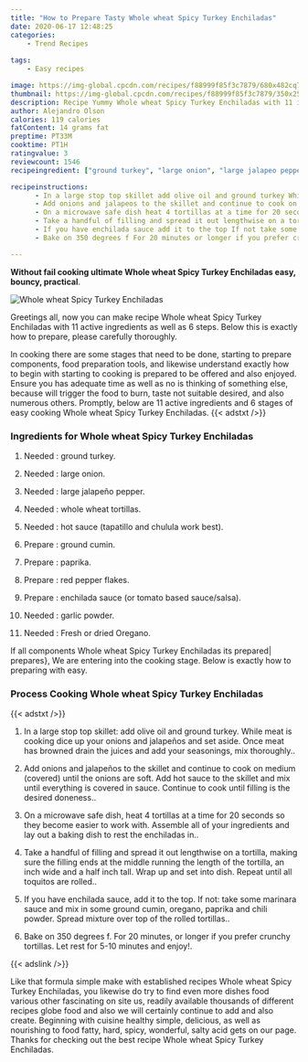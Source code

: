 ```yaml
---
title: "How to Prepare Tasty Whole wheat Spicy Turkey Enchiladas"
date: 2020-06-17 12:48:25
categories:
    - Trend Recipes
    
tags:
    - Easy recipes

image: https://img-global.cpcdn.com/recipes/f88999f85f3c7879/680x482cq70/whole-wheat-spicy-turkey-enchiladas-recipe-main-photo.jpg
thumbnail: https://img-global.cpcdn.com/recipes/f88999f85f3c7879/350x250cq70/whole-wheat-spicy-turkey-enchiladas-recipe-main-photo.jpg
description: Recipe Yummy Whole wheat Spicy Turkey Enchiladas with 11 ingredients and 6 stages of easy cooking.
author: Alejandro Olson
calories: 119 calories
fatContent: 14 grams fat
preptime: PT33M
cooktime: PT1H
ratingvalue: 3
reviewcount: 1546
recipeingredient: ["ground turkey", "large onion", "large jalapeo pepper", "whole wheat tortillas", "hot sauce tapatillo and chulula work best", "ground cumin", "paprika", "red pepper flakes", "enchilada sauce or tomato based saucesalsa", "garlic powder", "Fresh or dried Oregano"]

recipeinstructions: 
      - In a large stop top skillet add olive oil and ground turkey While meat is cooking dice up your onions and jalapeos and set aside Once meat has browned drain the juices and add your seasonings mix thoroughly 
      - Add onions and jalapeos to the skillet and continue to cook on medium covered until the onions are soft Add hot sauce to the skillet and mix until everything is covered in sauce Continue to cook until filling is the desired doneness 
      - On a microwave safe dish heat 4 tortillas at a time for 20 seconds so they become easier to work with Assemble all of your ingredients and lay out a baking dish to rest the enchiladas in 
      - Take a handful of filling and spread it out lengthwise on a tortilla making sure the filling ends at the middle running the length of the tortilla an inch wide and a half inch tall Wrap up and set into dish Repeat until all toquitos are rolled 
      - If you have enchilada sauce add it to the top If not take some marinara sauce and mix in some ground cumin oregano paprika and chili powder Spread mixture over top of the rolled tortillas 
      - Bake on 350 degrees f For 20 minutes or longer if you prefer crunchy tortillas Let rest for 510 minutes and enjoy

---
```




**Without fail cooking ultimate Whole wheat Spicy Turkey Enchiladas easy, bouncy, practical**. 


![Whole wheat Spicy Turkey Enchiladas](https://img-global.cpcdn.com/recipes/f88999f85f3c7879/680x482cq70/whole-wheat-spicy-turkey-enchiladas-recipe-main-photo.jpg "Whole wheat Spicy Turkey Enchiladas")




Greetings all, now you can make recipe Whole wheat Spicy Turkey Enchiladas with 11 active ingredients as well as 6 steps. Below this is exactly how to prepare, please carefully thoroughly.

In cooking there are some stages that need to be done, starting to prepare components, food preparation tools, and likewise understand exactly how to begin with starting to cooking is prepared to be offered and also enjoyed. Ensure you has adequate time as well as no is thinking of something else, because will trigger the food to burn, taste not suitable desired, and also numerous others. Promptly, below are 11 active ingredients and 6 stages of easy cooking Whole wheat Spicy Turkey Enchiladas.
{{< adstxt />}}

### Ingredients for Whole wheat Spicy Turkey Enchiladas


1. Needed  : ground turkey.

1. Needed  : large onion.

1. Needed  : large jalapeño pepper.

1. Needed  : whole wheat tortillas.

1. Needed  : hot sauce (tapatillo and chulula work best).

1. Prepare  : ground cumin.

1. Prepare  : paprika.

1. Prepare  : red pepper flakes.

1. Prepare  : enchilada sauce (or tomato based sauce/salsa).

1. Needed  : garlic powder.

1. Needed  : Fresh or dried Oregano.



If all components Whole wheat Spicy Turkey Enchiladas its prepared| prepares}, We are entering into the cooking stage. Below is exactly how to preparing with easy.

### Process Cooking Whole wheat Spicy Turkey Enchiladas

{{< adstxt />}}


1. In a large stop top skillet: add olive oil and ground turkey. While meat is cooking dice up your onions and jalapeños and set aside. Once meat has browned drain the juices and add your seasonings, mix thoroughly..



1. Add onions and jalapeños to the skillet and continue to cook on medium (covered) until the onions are soft. Add hot sauce to the skillet and mix until everything is covered in sauce. Continue to cook until filling is the desired doneness..



1. On a microwave safe dish, heat 4 tortillas at a time for 20 seconds so they become easier to work with. Assemble all of your ingredients and lay out a baking dish to rest the enchiladas in..



1. Take a handful of filling and spread it out lengthwise on a tortilla, making sure the filling ends at the middle running the length of the tortilla, an inch wide and a half inch tall. Wrap up and set into dish. Repeat until all toquitos are rolled..



1. If you have enchilada sauce, add it to the top. If not: take some marinara sauce and mix in some ground cumin, oregano, paprika and chili powder. Spread mixture over top of the rolled tortillas..



1. Bake on 350 degrees f. For 20 minutes, or longer if you prefer crunchy tortillas. Let rest for 5-10 minutes and enjoy!.





{{< adslink />}}

Like that formula simple make with established recipes Whole wheat Spicy Turkey Enchiladas, you likewise do try to find even more dishes food various other fascinating on site us, readily available thousands of different recipes globe food and also we will certainly continue to add and also create. Beginning with cuisine healthy simple, delicious, as well as nourishing to food fatty, hard, spicy, wonderful, salty acid gets on our page. Thanks for checking out the best recipe Whole wheat Spicy Turkey Enchiladas.
